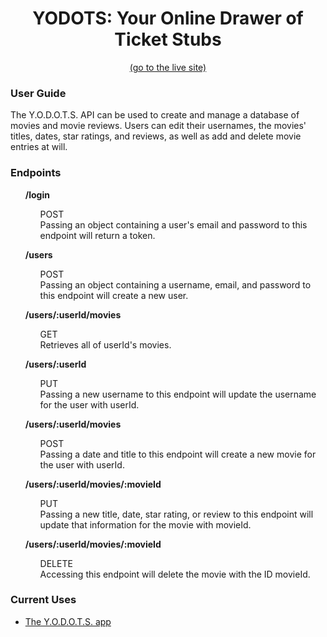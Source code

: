 <h1 align="center">YODOTS: Your Online Drawer of Ticket Stubs</h1>
<p align="center"><a href="https://yodots.netlify.com/" target="_blank">(go to the live site)</a></p>

<h3>User Guide</h3>
<p>The Y.O.D.O.T.S. API can be used to create and manage a database of movies and movie reviews. Users can edit their usernames, the movies' titles, dates, star ratings, and reviews, as well as add and delete movie entries at will.</p>

<h3>Endpoints</h3>
<ul><strong>/login</strong>
<ul>POST<br />
Passing an object containing a user's email and password to this endpoint will return a token.</ul></ul>

<ul><strong>/users</strong>
<ul>POST<br />
Passing an object containing a username, email, and password to this endpoint will create a new user.</ul></ul>

<ul><strong>/users/:userId/movies</strong>
<ul>GET<br />
Retrieves all of userId's movies.</ul></ul>

<ul><strong>/users/:userId</strong>
<ul>PUT<br />
Passing a new username to this endpoint will update the username for the user with userId.</ul></ul>

<ul><strong>/users/:userId/movies</strong>
<ul>POST<br />
Passing a date and title to this endpoint will create a new movie for the user with userId.</ul></ul>

<ul><strong>/users/:userId/movies/:movieId</strong>
<ul>PUT<br />
Passing a new title, date, star rating, or review to  this endpoint will update that information for the movie with movieId.</ul></ul>

<ul><strong>/users/:userId/movies/:movieId</strong>
<ul>DELETE<br />
Accessing this endpoint will delete the movie with the ID movieId.</ul></ul>

<h3>Current Uses</h3>
<ul><li><a href="https://github.com/contemptible/yodots-web" target="_blank">The Y.O.D.O.T.S. app</a></li></ul>